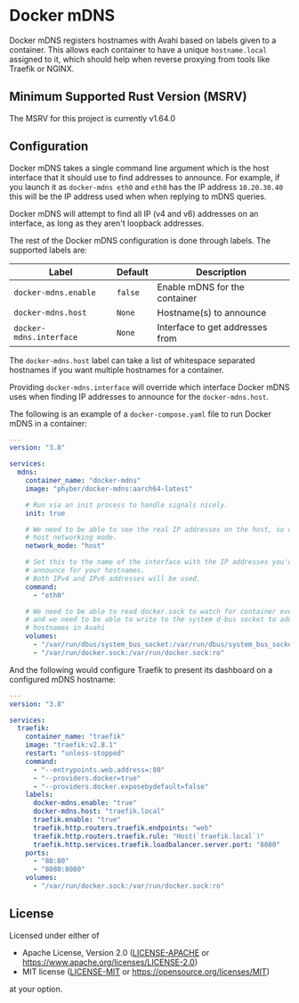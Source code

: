 # Docker mDNS

Docker mDNS registers hostnames with Avahi based on labels given to a
container. This allows each container to have a unique `hostname.local`
assigned to it, which should help when reverse proxying from tools like
Traefik or NGINX.

## Minimum Supported Rust Version (MSRV)

The MSRV for this project is currently v1.64.0

## Configuration

Docker mDNS takes a single command line argument which is the host interface
that it should use to find addresses to announce.  For example, if you launch
it as `docker-mdns eth0` and `eth0` has the IP address `10.20.30.40` this will
be the IP address used when when replying to mDNS queries.

Docker mDNS will attempt to find all IP (v4 and v6) addresses on an interface,
as long as they aren't loopback addresses.

The rest of the Docker mDNS configuration is done through labels. The supported
labels are:

| Label                   | Default | Description                     |
|-------------------------|---------|---------------------------------|
| `docker-mdns.enable`    | `false` | Enable mDNS for the container   |
| `docker-mdns.host`      | `None`  | Hostname(s) to announce         |
| `docker-mdns.interface` | `None`  | Interface to get addresses from |

The `docker-mdns.host` label can take a list of whitespace separated hostnames
if you want multiple hostnames for a container.

Providing `docker-mdns.interface` will override which interface Docker mDNS
uses when finding IP addresses to announce for the `docker-mdns.host`.

The following is an example of a `docker-compose.yaml` file to run Docker mDNS
in a container:

```yaml
---
version: "3.8"

services:
  mdns:
    container_name: "docker-mdns"
    image: "phyber/docker-mdns:aarch64-latest"

    # Run via an init process to handle signals nicely.
    init: true

    # We need to be able to see the real IP addresses on the host, so we need
    # host networking mode.
    network_mode: "host"

    # Set this to the name of the interface with the IP addresses you'd like to
    # announce for your hostnames.
    # Both IPv4 and IPv6 addresses will be used.
    command:
      - "eth0"

    # We need to be able to read docker.sock to watch for container events,
    # and we need to be able to write to the system d-bus socket to add
    # hostnames in Avahi
    volumes:
      - "/var/run/dbus/system_bus_socket:/var/run/dbus/system_bus_socket:rw"
      - "/var/run/docker.sock:/var/run/docker.sock:ro"
```

And the following would configure Traefik to present its dashboard on a
configured mDNS hostname:

```yaml
---
version: "3.8"

services:
  traefik:
    container_name: "traefik"
    image: "traefik:v2.8.1"
    restart: "unless-stopped"
    command:
      - "--entrypoints.web.address=:80"
      - "--providers.docker=true"
      - "--providers.docker.exposebydefault=false"
    labels:
      docker-mdns.enable: "true"
      docker-mdns.host: "traefik.local"
      traefik.enable: "true"
      traefik.http.routers.traefik.endpoints: "web"
      traefik.http.routers.traefik.rule: "Host(`traefik.local`)"
      traefik.http.services.traefik.loadbalancer.server.port: "8080"
    ports:
      - "80:80"
      - "8080:8080"
    volumes:
      - "/var/run/docker.sock:/var/run/docker.sock:ro"
```

## License

Licensed under either of

  * Apache License, Version 2.0
    ([LICENSE-APACHE] or https://www.apache.org/licenses/LICENSE-2.0)
  * MIT license
    ([LICENSE-MIT] or https://opensource.org/licenses/MIT)

at your option.

<!-- links -->
[LICENSE-APACHE]: LICENSE-APACHE
[LICENSE-MIT]: LICENSE-MIT
